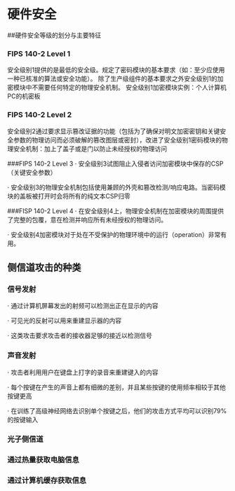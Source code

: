 # 硬件安全

##硬件安全等级的划分与主要特征

### FIPS 140-2 Level 1
安全级别1提供的是最低的安全级。规定了密码模块的基本要求（如：至少应使用一种已核准的算法或安全功能）。
除了生产级组件的基本要求之外安全级别1的加密模块中不需要任何特定的物理安全机制。
安全级别1加密模块实例：个人计算机PC的机密板

### FIPS 140-2 Level 2
安全级别2通过要求显示篡改证据的功能（包括为了确保对明文加密密钥和关键安全参数的物理访问而必须破解的篡改图层或密封），改进了安全级别1密码模块的物理安全机制：加上了盖子或是门以防止未经授权的物理访问

###FIPS 140-2 Level 3
· 安全级别3试图阻止入侵者访问加密模块中保存的CSP（关键安全参数）

· 安全级别3的物理安全机制包括使用兼顾的外壳和篡改检测/响应电路。当密码模块的盖板被打开时会将所有的纯文本CSP归零

###FISP 140-2 Level 4
· 在安全级别4上，物理安全机制在加密模块的周围提供了完整的包覆，意在检测并响应所有未经授权的物理访问。

· 安全级别4加密模块对于处在不受保护的物理环境中的运行（operation）非常有用。

## 侧信道攻击的种类

### 信号发射
· 通过计算机屏幕发出的射频可以检测出正在显示的内容

· 可见光的反射可以用来重建显示器的内容

· 这类攻击要求攻击者的接收器足够的接近以检测信号

### 声音发射
· 攻击者利用用户在键盘上打字的录音来重建键入的内容

· 每个按键在产生的声音上都有细微的差别，并且某些按键的使用频率相较于其他按键更高

· 在训练了高级神经网络去识别单个按键之后，他们的攻击方式平均可以识别79%的按键输入

### 光子侧信道

### 通过热量获取电脑信息

### 通过计算机缓存获取信息

